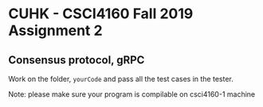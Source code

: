 # CUHK - CSCI4160 Fall 2019 Assignment 2

## Consensus protocol, gRPC  

Work on the folder, `yourCode` and pass all the test cases in the tester.

Note: please make sure your program is compilable on csci4160-1 machine
